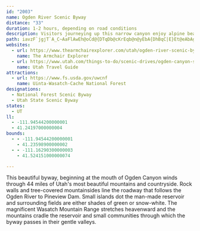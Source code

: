 ```yaml
---
id: "2003"
name: Ogden River Scenic Byway
distance: "33"
duration: 1-2 hours, depending on road conditions
description: Visitors journeying up this narrow canyon enjoy alpine beauty, excellent recreational opportunities at sparkling Pineview Reservoir, before the byway climbs through the Wasatch-Cache National Forest to some of northern Utah's loveliest viewpoints
path: iavzF`jgjT`A_C~AaFlAwEh@oCd@{DTqDb@cKrEqb@n@yEbA{DhBqC|E}Et@eAbAgCXqANaDSsHYsBoBaGSqBGkNYoPMcBUuB_@wAaD{DOs@Bs@bAyF@k@GmAi@aBSeAc@yDBaARqA?m@Eq@iFiLq@mCmB_LUgCw@}FEwAOeAsDiL_CqF{DiHQsAC_FEaA_AyDy@sAg@_@{By@q@g@eAsA_BqCsCeEoA{ByDsFwAuEw@gEKiAHcFO_Ac@aBU_D]q@[YsAg@u@k@sD_Fu@sAqCiIQ}@WoFc@_B_A_Co@{@qBw@{@o@o@oAYsAOoDHmDPwBbA{FBsASeAk@gAuDyBq@wAIy@BgAnBcJXmBGqAaAaD_@sBOqBJ_CrBeOXeFDsA_AgMHsBdA{HrAoFNmO?mGe@aL?uCZmHbAeFHyCIaBUmCmAoIe@sGYsBc@yBcEaLY}AiBgYU_Bs@eCaF{Kq@{BmAyHi@aCeCgHm@aEBgVV{F\gCfFsUbAcDd@w@xM{NdBiC|CyFbF{KbAsEvNi{@RsALsDC{JHot@JaGf@gG~@aHh@sC~CaMfFoT~A{FrAoG`@qCVoDByDG_Da@eEYaBsA_FiBgEiBeCyCsCmCwAmC}@cE_@gEAic@b@a^p@x@ixBDwUh@}|@|A}WNyGxAsXo@uxAOuLImBOyA_@mAkB}DyFiKiA}Ay@cB_@gDUeJW_FQuFCsBUyFIgAu@aDi@cAaGqGaG_LkAaDYsAK_AFaDTkA\y@nAwAt@iB|@}DR{A@sDK_Am@gBuAmB}BeB{@gAg@_BKgBJcFi@eJu@qIe@oCiBaJsCyMm@uAmGoLyCwD}D_EaAyA_EcJwBeD{BsAsB[mAEiEXsCDiAc@eKcI_BsA_AmAo@}AuBsHiIeXmAoEqAwD]s@_@e@aI{HaByB{@{By@eDm[mfAa@kBsHml@y@mEyBuG_CgEmDkEwEuCaDsA_C_@iUmBcA]yCoBqC_A{s@gLi@E_BFeIbBgG`AcBAkPcAsCXmIxBaEViBCkJu@uAe@_LaGcCwBqJeOiDgJi@eAU[cBqAkDqA}F{DiAk@ye@uO_DsBcAsAwC{BwI_JiA{B_@yAi@kDeA{BiAyAqIuEqGkGwC_AeBSsEMgBRgGpAuBNqBScBs@cGaEaJ_FgLkCaAMoDEiBYwQcH{Bq@mC_@kHKyCSsD?qCx@gABeAKmQwDmDGcADc^lEwB`@e@NeAl@q@lAmAxCy@fAkAr@wFvBw@f@o@d@_EnE}@^iFR}DvBgEf@}C|AaIlBsFX}Ax@qF`Iu@l@u@\wFlAgDEoNeAaMsCuDk@}AHmDdAy@FwBMoAk@uBmB{FgHo@mAy@}Co@aF@yDfAuMNmCEgE]kDe@iCi@kBcA{BeA}A{FgHiBiEUiA_A}J]aBoAeCoBsAqAk@kP{GmDc@oDS}@[s@m@k@iASiAEu@HmBbDa]HyB]mEe@kCy@mBgDmEwDgDqPoJy@wAOmA?sAPmAZs@fAeAr@OdAB\Jz@t@\p@xAzEhAlAlBv@hAFx@GbB_AhBeClIwMb@kAZ{AbA_Gl@qAd@_@xAo@t@If@HrA^xDzBvA^z@DhAEdAWlAu@fWwY|DaFZs@Tq@Ly@HwBKu@wAqFWcCBkAl@eDNa@hAwAd@[jN_Gt@a@`AeA\kAPmBOgBOs@Ym@uBsCaA_B[iAsA{Hi@iAc@o@e@_@cEiBkDkAaBE}AVgBr@{AZsAJm@AmDi@aBcAsAqA}AyC_@_Ae@_CYoD]{JO}Ak@{CyBmEsB_CmCeCi@u@Y_AOy@?w@b@mCx@gAnAg@~c@}@nLj@p@?`@Md@_@Xi@No@PgAKkA_@eAsBwBs@}@Qe@c@qDe@yBYm@qBaAk@Ke@?yARuI`GoAd@sAPmB?yD_@yB?_Oy@{De@kDyAmCqDM_@_CiC_B_@cDKeNgAcAQo@a@cA}@s@aAk@sA[cBM}AIsTE{BS{B[cBa@aBqAmDiCsD}CsB{F_CeByAgFcHcBwAwGaCsSmGiCwAgA{@iB}B{A}CyA_EiA_CsAyAmAq@}AUuB@}Bp@iAz@_@b@u@rAm@dBiBnHy@jBoAzAk@^s@^wAXoAEsBk@eIuFaLmEoB_BgDoFuA_AyA_@iAKs@DsEzAi@JiAAcAOu@[}CgCsAy@mAQa@?cC`@yR~IwAXyAD_CSw@YaBgAmBeCcU}]sA{BgHgPoBsDcB_Bu@[wAQsA?sDWyAg@u@g@mXcUmAmAsAcCs@mCYmCGmADkCRaB~@aDbTqf@f@gBL_A@eAGaCc@eCYk@iBiBuAk@y@SaEk@uAm@e@e@w@gAc@cAsG}P]uAQ_DFgDbAeM?sDk@gFsDcOUyBC_BNmCXeAt@aB~AmB`BeAnAa@x@e@r@_AnBgEjIoSTy@TwBFoAI_Bi@mEiOmfAi@yC}@qCqAaCgA_B}\q[eEiEyA_Ck@wAu@yBmAaFo@gGEoCNkFJgBlDiXRaC?_DSaEsEea@aBuOOyDVmEdAcJ?oBcBit@B{BHy@d@kB|AiExAkDhBgBvEeCrD_Ch@m@x@_BZiAHqA?sAOwAiHq_@iBqREm@J_DtAiT^aE~@{ErSmk@r@wCXcCDcDOkRUkFgCyUmD{Ue@uBi@yAkPkXqCsC}DkCiAsA}@mBiBwFq@iCaAmCoBkDcG{HgBqCiAgCmE{LiBmEsBgDkAyAmBuBgHyG_AkAs@mAoKe[kBmFi@eAiBaCkDsB{AmAiBwBkGqNk@kDs@q]oDcTg@sG{@eSc@yCw@wDkAmEmCqUUgFD_CN_]DeVLyEPqBhBiH|A}E~AkHrEgVv@gC|FuO|@aDhKmf@dFwThByG^kCr@iIJkB?kB[{BaFcWeAuCeEwG_DcEgAkBoAmDkAgFc@yAi@_AuAkB}D{Cs@y@i@kAgKma@iF}RmAyCwDmHiBmCcEgFmBmC}@gCe@wDOcK}@qHoEmZy@aEqLk^mC_JwBiIeDaLoBsEuGyKgCuFyAeFk@uDaK}u@YeFh@oK?yAY_Fo@mDaT}p@WgASqAIyFJezB
websites:
  - url: https://www.thearmchairexplorer.com/utah/ogden-river-scenic-byway.php
    name: The Armchair Explorer
  - url: https://www.utah.com/things-to-do/scenic-drives/ogden-canyon-scenic-drive/
    name: Utah Travel Guide
attractions:
  - url: https://www.fs.usda.gov/uwcnf
    name: Uinta-Wasatch-Cache National Forest
designations:
  - National Forest Scenic Byway
  - Utah State Scenic Byway
states:
  - UT
ll:
  - -111.94544200000001
  - 41.24197000000004
bounds:
  - - -111.94544200000001
    - 41.23598900000002
  - - -111.16290300000003
    - 41.524151000000074

---
```


This beautiful byway, beginning at the mouth of Ogden Canyon winds through 44 miles of Utah's most beautiful mountains and countryside. Rock walls and tree-covered mountainsides line the roadway that follows the Ogden River to Pineview Dam. Small islands dot the man-made reservoir and surrounding fields are either shades of green or snow-white. The magnificent Wasatch Mountain Range stretches heavenward and the mountains cradle the reservoir and small communities through which the byway passes in their gentle valleys.
